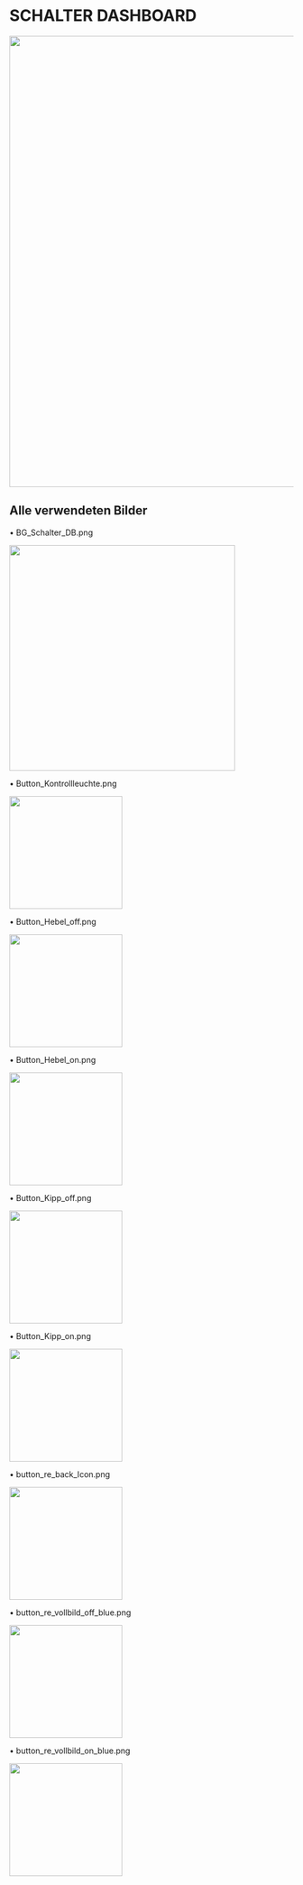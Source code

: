 # SCHALTER DASHBOARD

<img src="/../main/02_UI-Dashboards/1_UI-Dashboard_Bilder/SEITE_SCHALTER_GIF.gif" width="800">

## Alle verwendeten Bilder

• BG_Schalter_DB.png

  <img src="/../main/02_UI-Dashboards/A_SEITEN-DASHBOARD/C_Seiten_Schalter-Dashboard/DB_Schalter_Bilder/BG_Schalter_DB.png" width="400">

• Button_Kontrollleuchte.png

  <img src="/../main/02_UI-Dashboards/A_SEITEN-DASHBOARD/C_Seiten_Schalter-Dashboard/DB_Schalter_Bilder/Button_Kontrollleuchte.png" width="200">

• Button_Hebel_off.png

  <img src="/../main/02_UI-Dashboards/A_SEITEN-DASHBOARD/C_Seiten_Schalter-Dashboard/DB_Schalter_Bilder/Button_Hebel_off.png" width="200">

• Button_Hebel_on.png

  <img src="/../main/02_UI-Dashboards/A_SEITEN-DASHBOARD/C_Seiten_Schalter-Dashboard/DB_Schalter_Bilder/Button_Hebel_on.png" width="200">

• Button_Kipp_off.png

  <img src="/../main/02_UI-Dashboards/A_SEITEN-DASHBOARD/C_Seiten_Schalter-Dashboard/DB_Schalter_Bilder/Button_Kipp_off.png" width="200">

• Button_Kipp_on.png

  <img src="/../main/02_UI-Dashboards/A_SEITEN-DASHBOARD/C_Seiten_Schalter-Dashboard/DB_Schalter_Bilder/Button_Kipp_on.png" width="200">

• button_re_back_Icon.png

  <img src="/../main/02_UI-Dashboards/A_SEITEN-DASHBOARD/C_Seiten_Schalter-Dashboard/DB_Schalter_Bilder/button_re_back_Icon.png" width="200">

• button_re_vollbild_off_blue.png

  <img src="/../main/02_UI-Dashboards/A_SEITEN-DASHBOARD/C_Seiten_Schalter-Dashboard/DB_Schalter_Bilder/button_re_vollbild_off_blue.png" width="200">

• button_re_vollbild_on_blue.png

  <img src="/../main/02_UI-Dashboards/A_SEITEN-DASHBOARD/C_Seiten_Schalter-Dashboard/DB_Schalter_Bilder/button_re_vollbild_on_blue.png" width="200">

